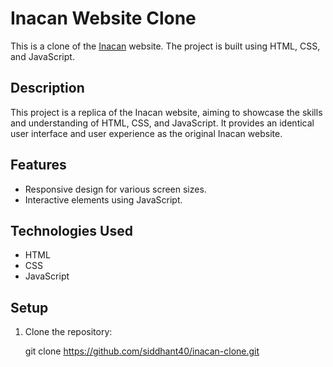 # Inacan Website Clone

This is a clone of the [Inacan](www.inacan.com) website. The project is built using HTML, CSS, and JavaScript.



## Description

This project is a replica of the Inacan website, aiming to showcase the skills and understanding of HTML, CSS, and JavaScript. It provides an identical user interface and user experience as the original Inacan website.

## Features

- Responsive design for various screen sizes.
- Interactive elements using JavaScript.

## Technologies Used

- HTML
- CSS
- JavaScript

## Setup

1. Clone the repository:

   git clone https://github.com/siddhant40/inacan-clone.git
